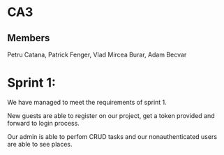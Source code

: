 # CA3
## Members
Petru Catana, Patrick Fenger, Vlad Mircea Burar, Adam Becvar



# Sprint 1:

We have managed to meet the requirements of sprint 1.

New guests are able to register on our project, get a token provided and forward to login process.

Our admin is able to perfom CRUD tasks and our nonauthenticated users are able to see places.